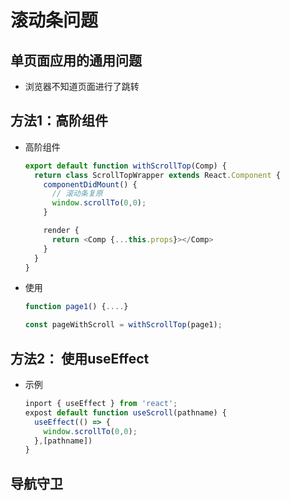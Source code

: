 # 滚动条问题

## 单页面应用的通用问题

  - 浏览器不知道页面进行了跳转

## 方法1：高阶组件

  - 高阶组件

    ```js
    export default function withScrollTop(Comp) {
      return class ScrollTopWrapper extends React.Component {
        componentDidMount() {
          // 滚动条复原
          window.scrollTo(0,0);
        }

        render {
          return <Comp {...this.props}></Comp>
        }
      }
    }
    ```

  - 使用

    ```js
    function page1() {....}

    const pageWithScroll = withScrollTop(page1);
    ```

## 方法2： 使用useEffect

  - 示例

    ```js
    inport { useEffect } from 'react';
    expost default function useScroll(pathname) {
      useEffect(() => {
        window.scrollTo(0,0);
      },[pathname])
    }
    ```

## 导航守卫
